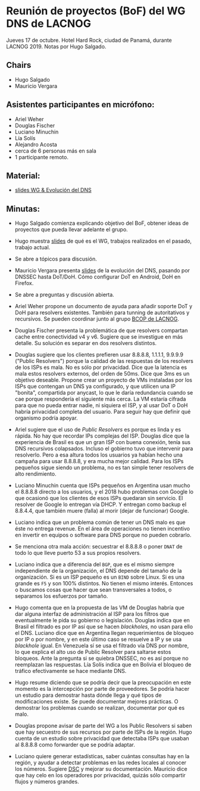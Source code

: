 # Reunión de proyectos (BoF) del WG DNS de LACNOG

Jueves 17 de octubre.
Hotel Hard Rock, ciudad de Panamá, durante LACNOG 2019.
Notas por Hugo Salgado.

## Chairs

 - Hugo Salgado
 - Mauricio Vergara

## Asistentes participantes en micrófono:

 - Ariel Weher
 - Douglas Fischer
 - Luciano Minuchin
 - Lía Solís
 - Alejandro Acosta
 - cerca de 6 personas más en sala
 - 1 participante remoto.

## Material:

 - [slides WG & Evolución del DNS](../Presentaciones/20191009-DNS_WG_BoF-LACNOG2019-mvergara.pdf)


## Minutas:

- Hugo Salgado comienza explicando objetivo del BoF, 
obtener ideas de proyectos que pueda llevar adelante el grupo.

- Hugo muestra [slides](../Presentaciones/20191009-DNS_WG_BoF-LACNOG2019-mvergara.pdf)
de qué es el WG, trabajos realizados en el pasado, trabajo actual.

- Se abre a tópicos para discusión.

- Mauricio Vergara presenta [slides](../Presentaciones/20191009-DNS_WG_BoF-LACNOG2019-mvergara.pdf)
de la evolución del DNS, pasando por DNSSEC hasta DoT/DoH. 
Cómo configurar DoT en Android, DoH en Firefox.

- Se abre a preguntas y discusión abierta.

- Ariel Weher propone un documento de ayuda para añadir soporte DoT y
DoH para resolvers existentes. 
También para tunning de autoritativos y recursivos.
Se pueden coordinar junto al grupo [BCOP de LACNOG](http://www.lacnog.org/wg-bcops/).

- Douglas Fischer presenta la problemática de que resolvers compartan cache entre conectividad v4 y v6. 
Sugiere que se investigue en más detalle. Su solución es separar en dos resolvers distintos.

- Douglas sugiere que los clientes prefieren usar 8.8.8.8, 1.1.1.1, 9.9.9.9 ("Public Resolvers")
porque la calidad de las respuestas de los resolvers de los ISPs es mala. 
No es sólo por privacidad. 
Dice que la latencia es mala estos resolvers externos, del orden de 50ms. 
Dice que 3ms es un objetivo deseable. 
Propone crear un proyecto de VMs instaladas por los ISPs que contengan un DNS ya configurado, 
y que utilicen una IP "bonita", compartida por anycast, 
lo que le daría redundancia cuando se cae porque respondería el siguiente más cerca. 
La VM estaría cifrada para que no pueda entrar nadie, ni siquiera el ISP, 
y al usar DoT o DoH habría privacidad completa del usuario. 
Para seguir hay que definir qué organismo podría apoyar.

- Ariel sugiere que el uso de _Public Resolvers_ es porque es linda y es rápida. 
No hay que recordar IPs complejas del ISP. 
Douglas dice que la experiencia de Brasil es que un gran ISP con buena conexión, 
tenía sus DNS recursivos colapsados. 
Incluso el gobierno tuvo que intervenir para resolverlo. 
Pero a esa altura todos los usuarios ya habían hecho una campaña para usar 8.8.8.8, 
y era mucha mejor calidad. 
Para los ISPs pequeños sigue siendo un problema, no es tan simple tener resolvers de alto rendimiento.

- Luciano Minuchin cuenta que ISPs pequeños en Argentina usan mucho el 8.8.8.8 directo a los usuarios, 
y el 2018 hubo problemas con Google lo que ocasionó que los clientes de esos ISPs quedaran sin servicio. 
El resolver de Google lo entregan vía DHCP. 
Y entregan como backup el 8.8.4.4, que también muere (falla) al morir (dejar de funcionar) Google.

- Luciano indica que un problema común de tener un DNS malo es que éste no entrega revenue.
En el área de operaciones no tienen incentivo en invertir en equipos o software para DNS porque no pueden cobrarlo.

- Se menciona otra mala acción: 
secuestrar el 8.8.8.8 o poner `DNAT` de todo lo que lleve puerto 53 a sus propios resolvers.

- Luciano indica que a diferencia del `BGP`,
que es el mismo siempre independiente de la organización, 
el DNS depende del tamaño de la organización. 
Si es un ISP pequeño es un `BIND` sobre Linux. 
Si es una grande es `F5` y son 100% distintos. 
No tienen el mismo interés. 
Entonces o buscamos cosas que hacer que sean transversales a todos, 
o separamos los esfuerzos por tamaño.

- Hugo comenta que en la propuesta de las VM de Douglas habría que dar alguna interfaz 
de administración al ISP para los filtros que eventualmente le pida su gobierno o legislación. 
Douglas indica que en Brasil el filtrado es por IP así que se hacen _blackholes_, no usan para ello el DNS.
Luciano dice que en Argentina llegan requerimientos de bloqueo por IP o por nombre, 
y en este último caso se resuelve a IP y se usa _blackhole_ igual. 
En Venezuela sí se usa el filtrado vía DNS por nombre,
lo que explica el alto uso de Public Resolver para saltarse estos bloqueos. 
Ante la pregunta si se quiebra DNSSEC, 
no es así porque no reemplazan las respuestas. 
Lía Solís indica que en Bolivia el bloqueo de tráfico efectivamente se hace mediante DNS.

- Hugo resume diciendo que se podría decir que la preocupación en este momento es la intercepción por parte de proveedores. 
Se podría hacer un estudio para demostrar hasta dónde llega y qué tipos de modificaciones existe. 
Se puede documentar mejores prácticas. 
O demostrar los problemas cuando se realizan, documentar por qué es malo.

- Douglas propone avisar de parte del WG a los Public Resolvers si saben que hay secuestro de sus recursos por parte de ISPs de la región. 
Hugo cuenta de un estudio sobre privacidad que detectaba ISPs que
usaban al 8.8.8.8 como forwarder que se podría adaptar.

- Luciano quiere generar estadísticas, 
saber cuántas consultas hay en la región, 
y ayudar a detectar problemas en las redes locales al conocer los números. 
Sugiere [DSC](https://www.dns-oarc.net/tools/dsc) y mejorar su documentación. 
Mauricio dice que hay celo en los operadores por privacidad, 
quizás sólo compartir flujos y números grandes.
